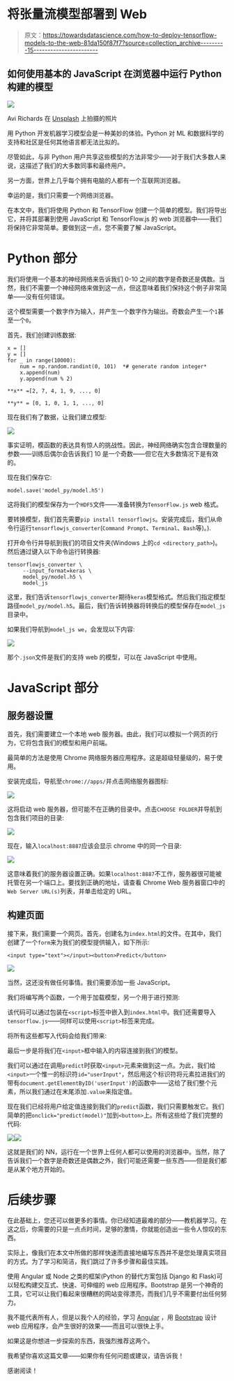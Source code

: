 # 将张量流模型部署到 Web

> 原文：<https://towardsdatascience.com/how-to-deploy-tensorflow-models-to-the-web-81da150f87f7?source=collection_archive---------15----------------------->

## 如何使用基本的 JavaScript 在浏览器中运行 Python 构建的模型

![](img/07bdd355013b012940ab8c1d54ee5113.png)

Avi Richards 在 [Unsplash](https://unsplash.com?utm_source=medium&utm_medium=referral) 上拍摄的照片

用 Python 开发机器学习模型会是一种美妙的体验。Python 对 ML 和数据科学的支持和社区是任何其他语言都无法比拟的。

尽管如此，与非 Python 用户共享这些模型的方法非常少——对于我们大多数人来说，这描述了我们的大多数同事和最终用户。

另一方面，世界上几乎每个拥有电脑的人都有一个互联网浏览器。

幸运的是，我们只需要一个网络浏览器。

在本文中，我们将使用 Python 和 TensorFlow 创建一个简单的模型。我们将导出它，并将其部署到使用 JavaScript 和 TensorFlow.js 的 web 浏览器中——我们将保持它非常简单。要做到这一点，您不需要了解 JavaScript。

# Python 部分

我们将使用一个基本的神经网络来告诉我们 0-10 之间的数字是奇数还是偶数。当然，我们不需要一个神经网络来做到这一点，但这意味着我们保持这个例子非常简单——没有任何错误。

这个模型需要一个数字作为输入，并产生一个数字作为输出。奇数会产生一个`1`甚至一个`0`。

首先，我们创建训练数据:

```
x = []
y = []
for _ in range(10000):
    num = np.random.randint(0, 101)  *# generate random integer*
    x.append(num)
    y.append(num % 2)
```

`**x** =[2, 7, 4, 1, 9, ..., 0]`

`**y** = [0, 1, 0, 1, 1, ..., 0]`

现在我们有了数据，让我们建立模型:

![](img/efec0991f4570049e64aa57f32c40803.png)

事实证明，模函数的表达具有惊人的挑战性。因此，神经网络确实包含合理数量的参数——训练后偶尔会告诉我们 10 是一个奇数——但它在大多数情况下是有效的。

现在我们保存它:

```
model.save('model_py/model.h5')
```

这将我们的模型保存为一个`HDF5`文件——准备转换为`TensorFlow.js` web 格式。

要转换模型，我们首先需要`pip install tensorflowjs`。安装完成后，我们从命令行运行`tensorflowjs_converter`(`Command Prompt`、`Terminal`、`Bash`等)。).

打开命令行并导航到我们的项目文件夹(Windows 上的`cd <directory_path>`)。然后通过键入以下命令运行转换器:

```
tensorflowjs_converter \
     --input_format=keras \
     model_py/model.h5 \
     model_js
```

这里，我们告诉`tensorflowjs_converter`期待`keras`模型格式。然后我们指定模型路径`model_py/model.h5`。最后，我们告诉转换器将转换后的模型保存在`model_js`目录中。

如果我们导航到`model_js we`，会发现以下内容:

![](img/0edf25e0ac5ceba8ebc5773bfc10f30a.png)

那个`.json`文件是我们的支持 web 的模型，可以在 JavaScript 中使用。

# JavaScript 部分

## 服务器设置

首先，我们需要建立一个本地 web 服务器。由此，我们可以模拟一个网页的行为，它将包含我们的模型和用户前端。

最简单的方法是使用 Chrome 网络服务器应用程序。这是超级轻量级的，易于使用。

安装完成后，导航至`chrome://apps/`并点击网络服务器图标:

![](img/b51ad37c320553c6a6ce1b1c24b8bf32.png)

这将启动 web 服务器，但可能不在正确的目录中。点击`CHOOSE FOLDER`并导航到包含我们项目的目录:

![](img/97edaae2e18685f54b54f89eaa3b23ef.png)

现在，输入`localhost:8887`应该会显示 chrome 中的同一个目录:

![](img/3e950b1f8ab18f64debe20bb530680db.png)

这意味着我们的服务器设置正确。如果`localhost:8887`不工作，服务器很可能被托管在另一个端口上。要找到正确的地址，请查看 Chrome Web 服务器窗口中的`Web Server URL(s)`列表，并单击给定的 URL。

## 构建页面

接下来，我们需要一个网页。首先，创建名为`index.html`的文件。在其中，我们创建了一个`form`来为我们的模型提供输入，如下所示:

```
<input type="text"></input><button>Predict</button>
```

![](img/d4447c9799e5ece636745953487787d1.png)

当然，这还没有做任何事情。我们需要添加一些 JavaScript。

我们将编写两个函数，一个用于加载模型，另一个用于进行预测:

该代码可以通过包装在`<script>`标签中嵌入到`index.html`中。我们还需要导入`tensorflow.js`——同样可以使用`<script>`标签来完成。

将所有这些都写入代码会给我们带来:

最后一步是将我们在`<input>`框中输入的内容连接到我们的模型。

我们可以通过在调用`predict`时获取`<input>`元素来做到这一点。为此，我们给`<input>`一个惟一的标识符`id="userInput"`，然后用这个标识符将元素拉进我们的带有`document.getElementByID('userInput')`的函数中——这给了我们整个元素，所以我们通过在末尾添加`.value`来指定值。

现在我们已经将用户给定值连接到我们的`predict`函数，我们只需要触发它。我们简单的把`onclick="predict(model)"`加到`<button>`上。所有这些给了我们完整的代码:

![](img/7c021d87a54cb70c26d23480a3177fa1.png)![](img/12c48bad671fe5175c54ded138d36abd.png)

这就是我们的 NN，运行在一个世界上任何人都可以使用的浏览器中。当然，除了告诉我们一个数字是奇数还是偶数之外，我们可能还需要一些东西——但是我们都是从某个地方开始的。

# 后续步骤

在此基础上，您还可以做更多的事情。你已经知道最难的部分——教机器学习。在这之后，你需要的只是一点点时间，足够的激情，你就能创造出一些令人惊叹的东西。

实际上，像我们在本文中所做的那样快速而直接地编写东西并不是您处理真实项目的方式。为了学习和简洁，我们跳过了许多步骤和最佳实践。

使用 Angular 或 Node 之类的框架(Python 的替代方案包括 Django 和 Flask)可以轻松构建交互式、快速、可伸缩的 web 应用程序。Bootstrap 是另一个神奇的工具，它可以让我们看起来很糟糕的网站变得漂亮，而我们几乎不需要付出任何努力。

我不能代表所有人，但是以我个人的经验，学习 [Angular](https://angular.io/start) ，用 [Bootstrap](https://getbootstrap.com/docs/4.4/getting-started/introduction/) 设计 web 应用程序，会产生很好的效果——而且可以很快上手。

如果这是你想进一步探索的东西，我强烈推荐这两个。

我希望你喜欢这篇文章——如果你有任何问题或建议，请告诉我！

感谢阅读！